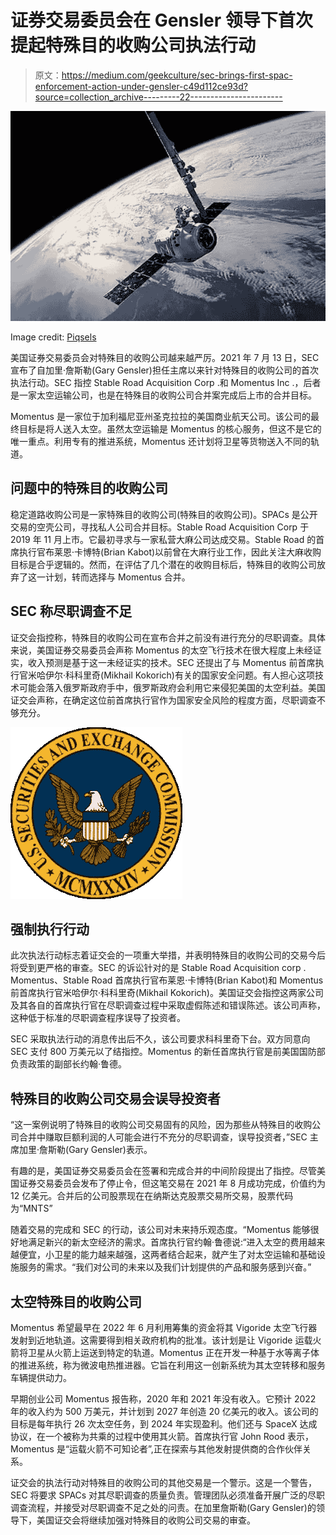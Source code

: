 # 证券交易委员会在 Gensler 领导下首次提起特殊目的收购公司执法行动

> 原文：<https://medium.com/geekculture/sec-brings-first-spac-enforcement-action-under-gensler-c49d112ce93d?source=collection_archive---------22----------------------->

![](img/fce2bf5a6a75c4a17982169276df3934.png)

Image credit: [Piqsels](https://www.piqsels.com/en/public-domain-photo-frtke)

美国证券交易委员会对特殊目的收购公司越来越严厉。2021 年 7 月 13 日，SEC 宣布了自加里·詹斯勒(Gary Gensler)担任主席以来针对特殊目的收购公司的首次执法行动。SEC 指控 Stable Road Acquisition Corp .和 Momentus Inc .，后者是一家太空运输公司，也是在特殊目的收购公司合并案完成后上市的合并目标。

Momentus 是一家位于加利福尼亚州圣克拉拉的美国商业航天公司。该公司的最终目标是将人送入太空。虽然太空运输是 Momentus 的核心服务，但这不是它的唯一重点。利用专有的推进系统，Momentus 还计划将卫星等货物送入不同的轨道。

## 问题中的特殊目的收购公司

稳定道路收购公司是一家特殊目的收购公司(特殊目的收购公司)。SPACs 是公开交易的空壳公司，寻找私人公司合并目标。Stable Road Acquisition Corp 于 2019 年 11 月上市。它最初寻求与一家私营大麻公司达成交易。Stable Road 的首席执行官布莱恩·卡博特(Brian Kabot)以前曾在大麻行业工作，因此关注大麻收购目标是合乎逻辑的。然而，在评估了几个潜在的收购目标后，特殊目的收购公司放弃了这一计划，转而选择与 Momentus 合并。

## SEC 称尽职调查不足

证交会指控称，特殊目的收购公司在宣布合并之前没有进行充分的尽职调查。具体来说，美国证券交易委员会声称 Momentus 的太空飞行技术在很大程度上未经证实，收入预测是基于这一未经证实的技术。SEC 还提出了与 Momentus 前首席执行官米哈伊尔·科科里奇(Mikhail Kokorich)有关的国家安全问题。有人担心这项技术可能会落入俄罗斯政府手中，俄罗斯政府会利用它来侵犯美国的太空利益。美国证交会声称，在确定这位前首席执行官作为国家安全风险的程度方面，尽职调查不够充分。

![](img/b2510dd2573421d6d1a31410e696ee6b.png)

## 强制执行行动

此次执法行动标志着证交会的一项重大举措，并表明特殊目的收购公司的交易今后将受到更严格的审查。SEC 的诉讼针对的是 Stable Road Acquisition corp . Momentus、Stable Road 首席执行官布莱恩·卡博特(Brian Kabot)和 Momentus 前首席执行官米哈伊尔·科科里奇(Mikhail Kokorich)。美国证交会指控这两家公司及其各自的首席执行官在尽职调查过程中采取虚假陈述和错误陈述。该公司声称，这种低于标准的尽职调查程序误导了投资者。

SEC 采取执法行动的消息传出后不久，该公司要求科科里奇下台。双方同意向 SEC 支付 800 万美元以了结指控。Momentus 的新任首席执行官是前美国国防部负责政策的副部长约翰·鲁德。

## 特殊目的收购公司交易会误导投资者

“这一案例说明了特殊目的收购公司交易固有的风险，因为那些从特殊目的收购公司合并中赚取巨额利润的人可能会进行不充分的尽职调查，误导投资者，”SEC 主席加里·詹斯勒(Gary Gensler)表示。

有趣的是，美国证券交易委员会在签署和完成合并的中间阶段提出了指控。尽管美国证券交易委员会发布了停止令，但这笔交易在 2021 年 8 月成功完成，价值约为 12 亿美元。合并后的公司股票现在在纳斯达克股票交易所交易，股票代码为“MNTS”

随着交易的完成和 SEC 的行动，该公司对未来持乐观态度。“Momentus 能够很好地满足新兴的新太空经济的需求。首席执行官约翰·鲁德说:“进入太空的费用越来越便宜，小卫星的能力越来越强，这两者结合起来，就产生了对太空运输和基础设施服务的需求。“我们对公司的未来以及我们计划提供的产品和服务感到兴奋。”

## 太空特殊目的收购公司

Momentus 希望最早在 2022 年 6 月利用筹集的资金将其 Vigoride 太空飞行器发射到近地轨道。这需要得到相关政府机构的批准。该计划是让 Vigoride 运载火箭将卫星从火箭上运送到特定的轨道。Momentus 正在开发一种基于水等离子体的推进系统，称为微波电热推进器。它旨在利用这一创新系统为其太空转移和服务车辆提供动力。

早期创业公司 Momentus 报告称，2020 年和 2021 年没有收入。它预计 2022 年的收入约为 500 万美元，并计划到 2027 年创造 20 亿美元的收入。该公司的目标是每年执行 26 次太空任务，到 2024 年实现盈利。他们还与 SpaceX 达成协议，在一个被称为共乘的过程中使用其火箭。首席执行官 John Rood 表示，Momentus 是“运载火箭不可知论者”,正在探索与其他发射提供商的合作伙伴关系。

证交会的执法行动对特殊目的收购公司的其他交易是一个警示。这是一个警告，SEC 将要求 SPACs 对其尽职调查的质量负责。管理团队必须准备开展广泛的尽职调查流程，并接受对尽职调查不足之处的问责。在加里詹斯勒(Gary Gensler)的领导下，美国证交会将继续加强对特殊目的收购公司交易的审查。